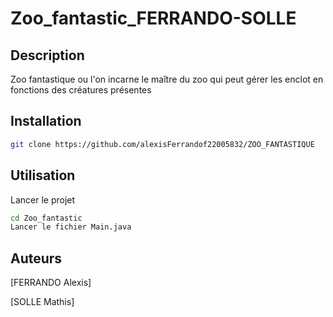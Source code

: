 # Zoo_fantastic_FERRANDO-SOLLE
## Description
Zoo fantastique ou l'on incarne le maître du zoo qui peut gérer les enclot en fonctions des créatures présentes

## Installation
```bash
git clone https://github.com/alexisFerrandof22005832/ZOO_FANTASTIQUE
```

## Utilisation
Lancer le projet
```bash
cd Zoo_fantastic
Lancer le fichier Main.java
```

## Auteurs
[FERRANDO Alexis]

[SOLLE Mathis]
